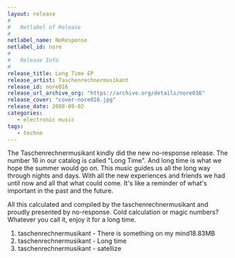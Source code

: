 ```yaml
---
layout: release
#
#   Netlabel of Release
#
netlabel_name: NoResponse
netlabel_id: nore
#
#   Release Info
#
release_title: Long Time EP
release_artist: Taschenrechnermusikant
release_id: nore016
release_url_archive_org: "https://archive.org/details/nore016"
release_cover: "cover-nore016.jpg"
release_date: 2008-09-02
categories:
   - electronic music
tags:
   - techno
---
```

The Taschenrechnermusikant kindly did the new no-response release. The number 16 in our catalog is called "Long Time". And long time is what we hope the summer would go on. This music guides us all the long way through nights and days. With all the new experiences and friends we had until now and all that what could come. It's like a reminder of what's important in the past and the future.

All this calculated and compiled by the taschenrechnermusikant and proudly presented by no-response. Cold calculation or magic numbers? Whatever you call it, enjoy it for a long time.

01. taschenrechnermusikant - There is something on my mind18.83MB
02. taschenrechnermusikant - Long time
03. taschenrechnermusikant - satellize